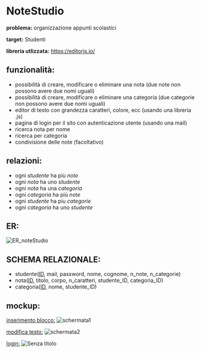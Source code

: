 # NoteStudio
**problema:**
organizzazione appunti scolastici

**target:**
Studenti

**libreria utlizzata:**
https://editorjs.io/

## funzionalità:
 - possibilità di creare, modificare o eliminare una nota (due note non possono avere due nomi uguali)
 - possibilità di creare, modificare o eliminare una categoria (due categorie non possono avere due nomi uguali)
 - editor di testo con grandezza caratteri, colore, ecc (usando una libreria .js)
 - pagina di login per il sito con autenticazione utente (usando una mail)
 - ricerca nota per nome
 - ricerca per categoria
 - condivisione delle note (facoltativo)


## relazioni:
- ogni *studente* ha più *note*
- ogni *nota* ha uno *studente*
- ogni *nota* ha una *categoria*
- ogni *categoria* ha più *note*
- ogni *studente* ha piu *categorie*
- ogni *categoria* ha uno *studente*

## ER:

![ER_noteStudio](https://github.com/Gavoci/NoteStudio/assets/101709194/694c6fde-70ab-4962-a75b-376494c15253)
## SCHEMA RELAZIONALE:
- studente(<ins>ID</ins>, mail, password, nome, cognome, n_note, n_categorie)
- nota(<ins>ID</ins>, titolo, corpo, n_caratteri, studente_ID, categoria_ID)
- categoria(<ins>ID</ins>, nome, studente_ID)


## mockup:

<ins>inserimento blocco:</ins>
![schermata1](https://github.com/Gavoci/NoteStudio/assets/101709194/9e439602-f0c8-4f01-87a1-423b1c68970d)

<ins>modifica testo:</ins>
![schermata2](https://github.com/Gavoci/NoteStudio/assets/101709194/1dbe1522-98ba-4c87-8b84-25b577827f8d)

<ins>login:</ins>
![Senza titolo](https://github.com/Gavoci/NoteStudio/assets/101709194/d3f852ca-a1b4-452f-9c73-0a919fc7b437)


